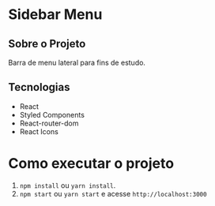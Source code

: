 # Sidebar Menu

## Sobre o Projeto

Barra de menu lateral para fins de estudo.

## Tecnologias

* React
* Styled Components
* React-router-dom
* React Icons


# Como executar o projeto

1. `npm install` ou `yarn install`.
2. `npm start` ou `yarn start` e acesse `http://localhost:3000`
